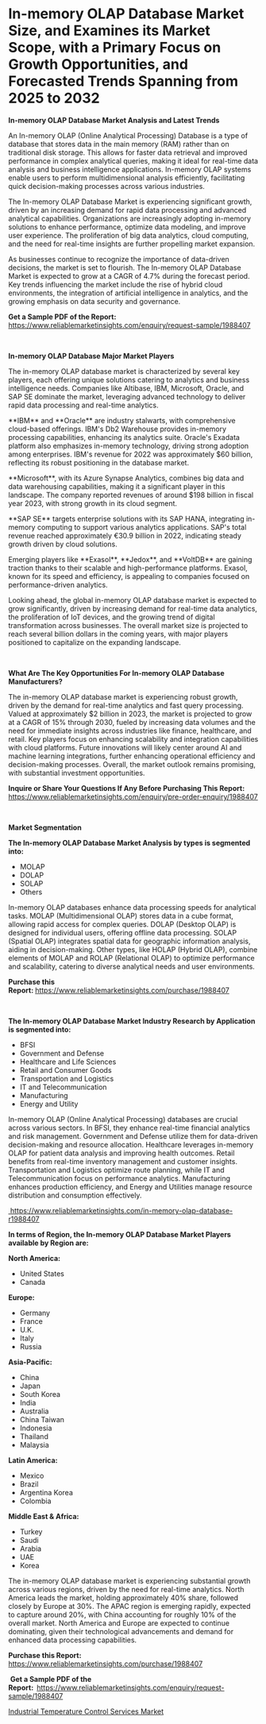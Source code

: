 <p><h1>In-memory OLAP Database Market Size, and Examines its Market Scope, with a Primary Focus on Growth Opportunities, and Forecasted Trends Spanning from 2025 to 2032</h1></p><p><strong>In-memory OLAP Database Market Analysis and Latest Trends</strong></p>
<p><p>An In-memory OLAP (Online Analytical Processing) Database is a type of database that stores data in the main memory (RAM) rather than on traditional disk storage. This allows for faster data retrieval and improved performance in complex analytical queries, making it ideal for real-time data analysis and business intelligence applications. In-memory OLAP systems enable users to perform multidimensional analysis efficiently, facilitating quick decision-making processes across various industries.</p><p>The In-memory OLAP Database Market is experiencing significant growth, driven by an increasing demand for rapid data processing and advanced analytical capabilities. Organizations are increasingly adopting in-memory solutions to enhance performance, optimize data modeling, and improve user experience. The proliferation of big data analytics, cloud computing, and the need for real-time insights are further propelling market expansion.</p><p>As businesses continue to recognize the importance of data-driven decisions, the market is set to flourish. The In-memory OLAP Database Market is expected to grow at a CAGR of 4.7% during the forecast period. Key trends influencing the market include the rise of hybrid cloud environments, the integration of artificial intelligence in analytics, and the growing emphasis on data security and governance.</p></p>
<p><strong>Get a Sample PDF of the Report:&nbsp;</strong> <a href="https://www.reliablemarketinsights.com/enquiry/request-sample/1988407?utm_campaign=1938&utm_medium=2&utm_source=Github&utm_content=ia&utm_term=15012025&utm_id=in-memory-olap-database">https://www.reliablemarketinsights.com/enquiry/request-sample/1988407</a></p>
<p>&nbsp;</p>
<p><strong>In-memory OLAP Database Major Market Players</strong></p>
<p><p>The in-memory OLAP database market is characterized by several key players, each offering unique solutions catering to analytics and business intelligence needs. Companies like Altibase, IBM, Microsoft, Oracle, and SAP SE dominate the market, leveraging advanced technology to deliver rapid data processing and real-time analytics.</p><p>**IBM** and **Oracle** are industry stalwarts, with comprehensive cloud-based offerings. IBM's Db2 Warehouse provides in-memory processing capabilities, enhancing its analytics suite. Oracle's Exadata platform also emphasizes in-memory technology, driving strong adoption among enterprises. IBM's revenue for 2022 was approximately $60 billion, reflecting its robust positioning in the database market.</p><p>**Microsoft**, with its Azure Synapse Analytics, combines big data and data warehousing capabilities, making it a significant player in this landscape. The company reported revenues of around $198 billion in fiscal year 2023, with strong growth in its cloud segment.</p><p>**SAP SE** targets enterprise solutions with its SAP HANA, integrating in-memory computing to support various analytics applications. SAP's total revenue reached approximately €30.9 billion in 2022, indicating steady growth driven by cloud solutions.</p><p>Emerging players like **Exasol**, **Jedox**, and **VoltDB** are gaining traction thanks to their scalable and high-performance platforms. Exasol, known for its speed and efficiency, is appealing to companies focused on performance-driven analytics.</p><p>Looking ahead, the global in-memory OLAP database market is expected to grow significantly, driven by increasing demand for real-time data analytics, the proliferation of IoT devices, and the growing trend of digital transformation across businesses. The overall market size is projected to reach several billion dollars in the coming years, with major players positioned to capitalize on the expanding landscape.</p></p>
<p>&nbsp;</p>
<p><strong>What Are The Key Opportunities For In-memory OLAP Database Manufacturers?</strong></p>
<p><p>The in-memory OLAP database market is experiencing robust growth, driven by the demand for real-time analytics and fast query processing. Valued at approximately $2 billion in 2023, the market is projected to grow at a CAGR of 15% through 2030, fueled by increasing data volumes and the need for immediate insights across industries like finance, healthcare, and retail. Key players focus on enhancing scalability and integration capabilities with cloud platforms. Future innovations will likely center around AI and machine learning integrations, further enhancing operational efficiency and decision-making processes. Overall, the market outlook remains promising, with substantial investment opportunities.</p></p>
<p><strong>Inquire or Share Your Questions If Any Before Purchasing This Report:</strong> <a href="https://www.reliablemarketinsights.com/enquiry/pre-order-enquiry/1988407?utm_campaign=1938&utm_medium=2&utm_source=Github&utm_content=ia&utm_term=15012025&utm_id=in-memory-olap-database">https://www.reliablemarketinsights.com/enquiry/pre-order-enquiry/1988407</a></p>
<p>&nbsp;</p>
<p><strong>Market Segmentation</strong></p>
<p><strong>The In-memory OLAP Database Market Analysis by types is segmented into:</strong></p>
<p><ul><li>MOLAP</li><li>DOLAP</li><li>SOLAP</li><li>Others</li></ul></p>
<p><p>In-memory OLAP databases enhance data processing speeds for analytical tasks. MOLAP (Multidimensional OLAP) stores data in a cube format, allowing rapid access for complex queries. DOLAP (Desktop OLAP) is designed for individual users, offering offline data processing. SOLAP (Spatial OLAP) integrates spatial data for geographic information analysis, aiding in decision-making. Other types, like HOLAP (Hybrid OLAP), combine elements of MOLAP and ROLAP (Relational OLAP) to optimize performance and scalability, catering to diverse analytical needs and user environments.</p></p>
<p><strong>Purchase this Report:&nbsp;</strong><a href="https://www.reliablemarketinsights.com/purchase/1988407?utm_campaign=1938&utm_medium=2&utm_source=Github&utm_content=ia&utm_term=15012025&utm_id=in-memory-olap-database">https://www.reliablemarketinsights.com/purchase/1988407</a></p>
<p>&nbsp;</p>
<p><strong>The In-memory OLAP Database Market Industry Research by Application is segmented into:</strong></p>
<p><ul><li>BFSI</li><li>Government and Defense</li><li>Healthcare and Life Sciences</li><li>Retail and Consumer Goods</li><li>Transportation and Logistics</li><li>IT and Telecommunication</li><li>Manufacturing</li><li>Energy and Utility</li></ul></p>
<p><p>In-memory OLAP (Online Analytical Processing) databases are crucial across various sectors. In BFSI, they enhance real-time financial analytics and risk management. Government and Defense utilize them for data-driven decision-making and resource allocation. Healthcare leverages in-memory OLAP for patient data analysis and improving health outcomes. Retail benefits from real-time inventory management and customer insights. Transportation and Logistics optimize route planning, while IT and Telecommunication focus on performance analytics. Manufacturing enhances production efficiency, and Energy and Utilities manage resource distribution and consumption effectively.</p></p>
<p><a href="https://www.reliablemarketinsights.com/in-memory-olap-database-r1988407?utm_campaign=1938&utm_medium=2&utm_source=Github&utm_content=ia&utm_term=15012025&utm_id=in-memory-olap-database">&nbsp;https://www.reliablemarketinsights.com/in-memory-olap-database-r1988407</a></p>
<p><strong>In terms of Region, the In-memory OLAP Database Market Players available by Region are:</strong></p>
<p>
    <p> <strong> North America: </strong>
        <ul>
            <li>United States</li>
            <li>Canada</li>
        </ul>
        </p> 
    <p> <strong> Europe: </strong>
        <ul>
            <li>Germany</li>
            <li>France</li>
            <li>U.K.</li>
            <li>Italy</li>
            <li>Russia</li>
        </ul>
        </p> 
    <p> <strong> Asia-Pacific: </strong>
        <ul>
            <li>China</li>
            <li>Japan</li>
            <li>South Korea</li>
            <li>India</li>
            <li>Australia</li>
            <li>China Taiwan</li>
            <li>Indonesia</li>
            <li>Thailand</li>
            <li>Malaysia</li>
        </ul>
        </p> 
    <p> <strong> Latin America: </strong>
        <ul>
            <li>Mexico</li>
            <li>Brazil</li>
            <li>Argentina Korea</li>
            <li>Colombia</li>
        </ul>
        </p> 
    <p> <strong> Middle East & Africa: </strong>
        <ul>
            <li>Turkey</li>
            <li>Saudi</li>
            <li>Arabia</li>
            <li>UAE</li>
            <li>Korea</li>
        </ul>
    </p>
    </p>
<p><p>The in-memory OLAP database market is experiencing substantial growth across various regions, driven by the need for real-time analytics. North America leads the market, holding approximately 40% share, followed closely by Europe at 30%. The APAC region is emerging rapidly, expected to capture around 20%, with China accounting for roughly 10% of the overall market. North America and Europe are expected to continue dominating, given their technological advancements and demand for enhanced data processing capabilities.</p></p>
<p><strong>Purchase this Report: </strong><a href="https://www.reliablemarketinsights.com/purchase/1988407?utm_campaign=1938&utm_medium=2&utm_source=Github&utm_content=ia&utm_term=15012025&utm_id=in-memory-olap-database">https://www.reliablemarketinsights.com/purchase/1988407</a></p>
<p>&nbsp;<strong>Get a Sample PDF of the Report:&nbsp;&nbsp;</strong><a href="https://www.reliablemarketinsights.com/enquiry/request-sample/1988407?utm_campaign=1938&utm_medium=2&utm_source=Github&utm_content=ia&utm_term=15012025&utm_id=in-memory-olap-database">https://www.reliablemarketinsights.com/enquiry/request-sample/1988407</a></p>
<p><strong></strong></p>
<p><p><a href="https://github.com/provorikovar/Market-Research-Report-List-6/blob/main/industrial-temperature-control-services-market.md?utm_campaign=1938&utm_medium=2&utm_source=Github&utm_content=ia&utm_term=15012025&utm_id=in-memory-olap-database">Industrial Temperature Control Services Market</a></p></p>